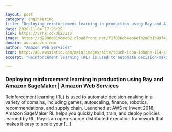 ```yaml
---

layout: post
category: engineering
title: "Deploying reinforcement learning in production using Ray and Amazon SageMaker"
date: 2020-11-04 17:26:29
link: https://vrhk.co/3k23ZsJ
image: https://d2908q01vomqb2.cloudfront.net/f1f836cb4ea6efb2a0b1b99f41ad8b103eff4b59/2020/10/20/4-Graph2-799x630.jpg
domain: aws.amazon.com
author: "Amazon Web Services"
icon: http://a0.awsstatic.com/main/images/site/touch-icon-iphone-114-smile.png
excerpt: "Reinforcement learning (RL) is used to automate decision-making in a variety of domains, including games, autoscaling, finance, robotics, recommendations, and supply chain. Launched at AWS re:Invent 2018, Amazon SageMaker RL helps you quickly build, train, and deploy policies learned by RL. Ray is an open-source distributed execution framework that makes it easy to scale your […]"

---
```


### Deploying reinforcement learning in production using Ray and Amazon SageMaker | Amazon Web Services

Reinforcement learning (RL) is used to automate decision-making in a variety of domains, including games, autoscaling, finance, robotics, recommendations, and supply chain. Launched at AWS re:Invent 2018, Amazon SageMaker RL helps you quickly build, train, and deploy policies learned by RL. Ray is an open-source distributed execution framework that makes it easy to scale your […]